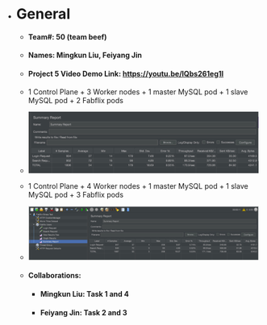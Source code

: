 - # General
    - #### Team#: 50 (team beef)

    - #### Names: Mingkun Liu, Feiyang Jin

    - #### Project 5 Video Demo Link: https://youtu.be/lQbs261eg1I

    - 1 Control Plane + 3 Worker nodes + 1 master MySQL pod + 1 slave MySQL pod + 2 Fabflix pods
    - ![img.png](img.png)
    - 1 Control Plane + 4 Worker nodes + 1 master MySQL pod + 1 slave MySQL pod + 3 Fabflix pods
    - ![img_1.png](img_1.png)
    - #### Collaborations: 
        - #### Mingkun Liu: Task 1 and 4
        - #### Feiyang Jin: Task 2 and 3
          